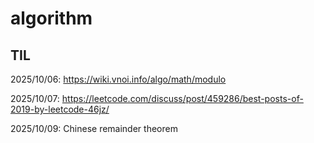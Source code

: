 # algorithm

## TIL
2025/10/06: https://wiki.vnoi.info/algo/math/modulo


2025/10/07: https://leetcode.com/discuss/post/459286/best-posts-of-2019-by-leetcode-46jz/

2025/10/09: Chinese remainder theorem
